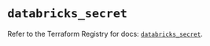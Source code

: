 # `databricks_secret`

Refer to the Terraform Registry for docs: [`databricks_secret`](https://registry.terraform.io/providers/databricks/databricks/1.33.0/docs/resources/secret).
